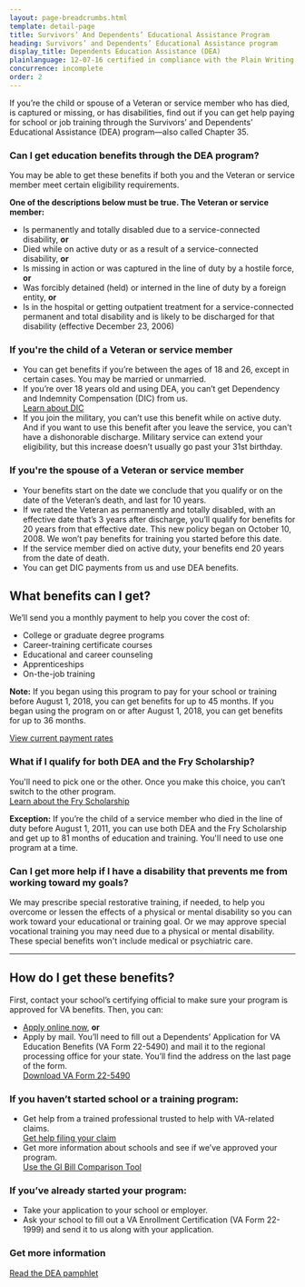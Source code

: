 ```yaml
---
layout: page-breadcrumbs.html
template: detail-page
title: Survivors’ And Dependents’ Educational Assistance Program
heading: Survivors’ and Dependents’ Educational Assistance program 
display_title: Dependents Education Assistance (DEA)
plainlanguage: 12-07-16 certified in compliance with the Plain Writing Act
concurrence: incomplete
order: 2
---
```


<div class="va-introtext">

If you’re the child or spouse of a Veteran or service member who has died, is captured or missing, or has disabilities, find out if you can get help paying for school or job training through the Survivors’ and Dependents’ Educational Assistance (DEA) program—also called Chapter 35.

</div>

<div class="feature">

### Can I get education benefits through the DEA program?

You may be able to get these benefits if both you and the Veteran or service member meet certain eligibility requirements.

**One of the descriptions below must be true. The Veteran or service member:**

- Is permanently and totally disabled due to a service-connected disability, **or**
- Died while on active duty or as a result of a service-connected disability, **or**
- Is missing in action or was captured in the line of duty by a hostile force, **or**
- Was forcibly detained (held) or interned in the line of duty by a foreign entity, **or**
- Is in the hospital or getting outpatient treatment for a service-connected permanent and total disability and is likely to be discharged for that disability (effective December 23, 2006)

### If you're the child of a Veteran or service member

- You can get benefits if you’re between the ages of 18 and 26, except in certain cases. You may be married or unmarried.
- If you’re over 18 years old and using DEA, you can’t get Dependency and Indemnity Compensation (DIC) from us. <br>
[Learn about DIC](https://www.benefits.va.gov/COMPENSATION/types-dependency_and_indemnity.asp)
- If you join the military, you can’t use this benefit while on active duty. And if you want to use this benefit after you leave the service, you can't have a dishonorable discharge. Military service can extend your eligibility, but this increase doesn’t usually go past your 31st birthday.

### If you're the spouse of a Veteran or service member

- Your benefits start on the date we conclude that you qualify or on the date of the Veteran’s death, and last for 10 years.
- If we rated the Veteran as permanently and totally disabled, with an effective date that’s 3 years after discharge, you’ll qualify for benefits for 20 years from that effective date. This new policy began on October 10, 2008. We won’t pay benefits for training you started before this date.
- If the service member died on active duty, your benefits end 20 years from the date of death.
- You can get DIC payments from us and use DEA benefits.

</div>

## What benefits can I get?

We’ll send you a monthly payment to help you cover the cost of:

- College or graduate degree programs
- Career-training certificate courses
- Educational and career counseling
- Apprenticeships
- On-the-job training

**Note:** If you began using this program to pay for your school or training before August 1, 2018, you can get benefits for up to 45 months. If you began using the program on or after August 1, 2018, you can get benefits for up to 36 months.

[View current payment rates](https://www.benefits.va.gov/gibill/resources/benefits_resources/rate_tables.asp)

### What if I qualify for both DEA and the Fry Scholarship?

You'll need to pick one or the other. Once you make this choice, you can’t switch to the other program. <br>
[Learn about the Fry Scholarship](/education/survivor-dependent-benefits/fry-scholarship/)

**Exception:** If you’re the child of a service member who died in the line of duty before August 1, 2011, you can use both DEA and the Fry Scholarship and get up to 81 months of education and training. You'll need to use one program at a time.

### Can I get more help if I have a disability that prevents me from working toward my goals?

We may prescribe special restorative training, if needed, to help you overcome or lessen the effects of a physical or mental disability so you can work toward your educational or training goal. Or we may approve special vocational training you may need due to a physical or mental disability. These special benefits won't include medical or psychiatric care.

-----

## How do I get these benefits?

First, contact your school’s certifying official to make sure your program is approved for VA benefits. Then, you can:
- [Apply online now](/education/apply-for-education-benefits/application/5490/introduction), **or**
- Apply by mail. You’ll need to fill out a Dependents’ Application for VA Education Benefits (VA Form 22-5490) and mail it to the regional processing office for your state. You’ll find the address on the last page of the form. <br>
[Download VA Form 22-5490](https://www.vba.va.gov/pubs/forms/vba-22-5490-are.pdf) <br>


### If you haven’t started school or a training program:
- Get help from a trained professional trusted to help with VA-related claims. <br>
[Get help filing your claim](/disability/get-help-filing-claim/)
- Get more information about schools and see if we’ve approved your program. <br>
[Use the GI Bill Comparison Tool](/gi-bill-comparison-tool)

### If you’ve already started your program:
- Take your application to your school or employer.
- Ask your school to fill out a VA Enrollment Certification (VA Form 22-1999) and send it to us along with your application.


### Get more information
[Read the DEA pamphlet](https://www.benefits.va.gov/gibill/docs/pamphlets/ch35_pamphlet_2.pdf)

